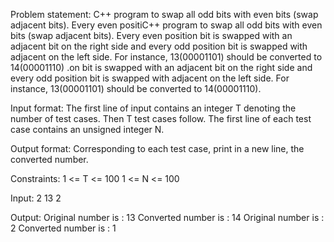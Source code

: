 Problem statement: C++ program to swap all odd bits with even bits (swap adjacent bits). Every even positiC++ program to swap all odd bits with even bits (swap adjacent bits). Every even position bit is swapped with an adjacent bit on the right side and every odd position bit is swapped with adjacent on the left side. For instance, 13(00001101) should be converted to 14(00001110) .on bit is swapped with an adjacent bit on the right side and every odd position bit is swapped with adjacent on the left side. For instance, 13(00001101) should be converted to 14(00001110).

Input format: The first line of input contains an integer T denoting the number of test cases. Then T test cases follow. The first line of each test case contains an unsigned integer N.

Output format: Corresponding to each test case, print in a new line, the converted number.

Constraints: 
	1 <= T <= 100
	1 <= N <= 100

Input: 
2
13
2

Output: 
Original number is : 13
Converted number is : 14
Original number is : 2
Converted number is : 1

